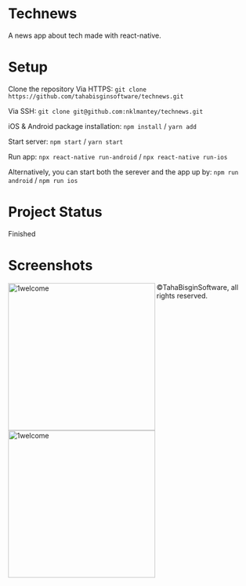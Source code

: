 # Technews

A news app about tech made with react-native.

# Setup

Clone the repository
Via HTTPS: `git clone https://github.com/tahabisginsoftware/technews.git`

Via SSH: `git clone git@github.com:nklmantey/technews.git`

iOS & Android package installation: `npm install` / `yarn add`

Start server: `npm start` / `yarn start`

Run app: `npx react-native run-android` / `npx react-native run-ios`

Alternatively, you can start both the serever and the app up by: `npm run android` / `npm run ios`

# Project Status
Finished

# Screenshots
<img align="left" alt="1welcome" src="https://i.imgur.com/E2Yi9p0.png" width="300"/>
<img align="left" alt="1welcome" src="https://i.ibb.co/k4DJVgF/two-news.png" width="300"/>

©TahaBisginSoftware, all rights reserved. 
